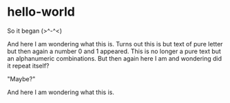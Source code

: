 # hello-world
So it began (>^-^&lt;)

And here I am wondering what this is. Turns out this is but text of pure letter but then again a number 0 and 1 appeared. This is no longer a pure text but an alphanumeric combinations. But then again here I am and wondering did it repeat itself?

"Maybe?"

And here I am wondering what this is.
